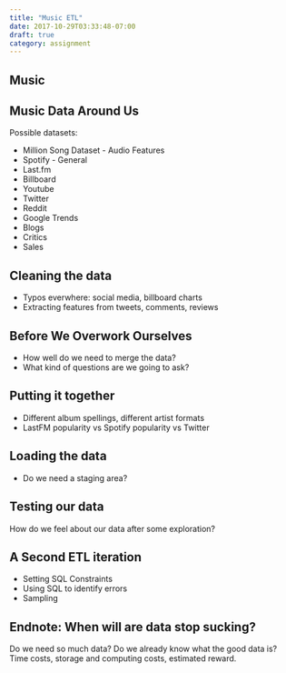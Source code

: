 ```yaml
---
title: "Music ETL"
date: 2017-10-29T03:33:48-07:00
draft: true
category: assignment
---
```


## Music

## Music Data Around Us

Possible datasets:

* Million Song Dataset - Audio Features
* Spotify - General
* Last.fm
* Billboard
* Youtube
* Twitter
* Reddit
* Google Trends
* Blogs
* Critics
* Sales

## Cleaning the data

* Typos everwhere: social media, billboard charts
* Extracting features from tweets, comments, reviews

## Before We Overwork Ourselves

* How well do we need to merge the data?
* What kind of questions are we going to ask?

## Putting it together

* Different album spellings, different artist formats
* LastFM popularity vs Spotify popularity vs Twitter

## Loading the data

* Do we need a staging area?

## Testing our data

How do we feel about our data after some exploration?

## A Second ETL iteration

* Setting SQL Constraints
* Using SQL to identify errors
* Sampling


## Endnote: When will are data stop sucking?

Do we need so much data? Do we already know what the good data is? Time costs,
storage and computing costs, estimated reward.



